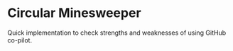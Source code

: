 # Circular Minesweeper

Quick implementation to check strengths and weaknesses of using GitHub co-pilot.
